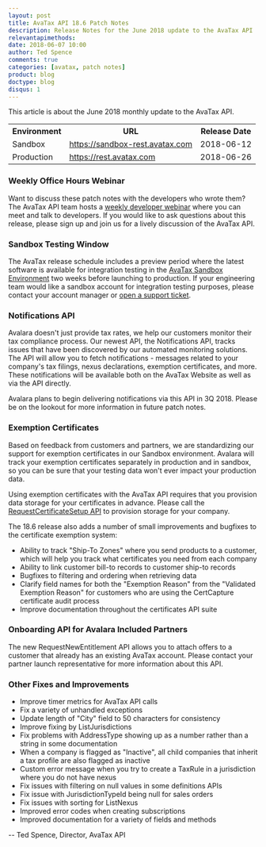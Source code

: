 ```yaml
---
layout: post
title: AvaTax API 18.6 Patch Notes
description: Release Notes for the June 2018 update to the AvaTax API
relevantapimethods:
date: 2018-06-07 10:00
author: Ted Spence
comments: true
categories: [avatax, patch notes]
product: blog
doctype: blog
disqus: 1
---
```


This article is about the June 2018 monthly update to the AvaTax API.

<div class="mobile-table">
    <table class="styled-table">
        <tr>
            <th>Environment</th>
            <th>URL</th>
            <th>Release Date</th>
        </tr>
        <tr>
            <td>Sandbox</td>
            <td><a href="https://sandbox-rest.avatax.com">https://sandbox-rest.avatax.com</a></td>
            <td>2018-06-12</td>
        </tr>
        <tr>
            <td>Production</td>
            <td><a href="https://rest.avatax.com">https://rest.avatax.com</a></td>
            <td>2018-06-26</td>
        </tr>
    </table>
</div>

<h3>Weekly Office Hours Webinar</h3>

Want to discuss these patch notes with the developers who wrote them?  The AvaTax API team hosts a [weekly developer webinar](https://developer.avalara.com/resources/webinars/) where you can meet and talk to developers.  If you would like to ask questions about this release, please sign up and join us for a lively discussion of the AvaTax API.

<h3>Sandbox Testing Window</h3>

The AvaTax release schedule includes a preview period where the latest software is available for integration testing in the [AvaTax Sandbox Environment](https://sandbox-rest.avatax.com) two weeks before launching to production. If your engineering team would like a sandbox account for integration testing purposes, please contact your account manager or [open a support ticket](https://help.avalara.com/Directory/Contact_Avalara/Submit_a_Case).

<h3>Notifications API</h3>

Avalara doesn't just provide tax rates, we help our customers monitor their tax compliance process.  Our newest API, the Notifications API, tracks issues that have been discovered by our automated monitoring solutions.  The API will allow you to fetch notifications - messages related to your company's tax filings, nexus declarations, exemption certificates, and more.  These notifications will be available both on the AvaTax Website as well as via the API directly.

Avalara plans to begin delivering notifications via this API in 3Q 2018.  Please be on the lookout for more information in future patch notes.

<h3>Exemption Certificates</h3>

Based on feedback from customers and partners, we are standardizing our support for exemption certificates in our Sandbox environment.  Avalara will track your exemption certificates separately in production and in sandbox, so you can be sure that your testing data won't ever impact your production data.

Using exemption certificates with the AvaTax API requires that you provision data storage for your certificates in advance.  Please call the  [RequestCertificateSetup API](/api-reference/avatax/rest/v2/methods/Certificates/RequestCertificateSetup/) to provision storage for your company.

The 18.6 release also adds a number of small improvements and bugfixes to the certificate exemption system:

<ul class="normal">
  <li>Ability to track "Ship-To Zones" where you send products to a customer, which will help you track what certificates you need from each company</li>
  <li>Ability to link customer bill-to records to customer ship-to records</li>
  <li>Bugfixes to filtering and ordering when retrieving data</li>
  <li>Clarify field names for both the "Exemption Reason" from the "Validated Exemption Reason" for customers who are using the CertCapture certificate audit process</li>
  <li>Improve documentation throughout the certificates API suite</li>
</ul>

<h3>Onboarding API for Avalara Included Partners</h3>

The new RequestNewEntitlement API allows you to attach offers to a customer that already has an existing AvaTax account.  Please contact your partner launch representative for more information about this API.

<h3>Other Fixes and Improvements</h3>

<ul class="normal">
    <li>Improve timer metrics for AvaTax API calls</li>
    <li>Fix a variety of unhandled exceptions</li>
    <li>Update length of "City" field to 50 characters for consistency</li>
    <li>Improve fixing by ListJurisdictions</li>
    <li>Fix problems with AddressType showing up as a number rather than a string in some documentation</li>
    <li>When a company is flagged as "Inactive", all child companies that inherit a tax profile are also flagged as inactive</li>
    <li>Custom error message when you try to create a TaxRule in a jurisdiction where you do not have nexus</li>
    <li>Fix issues with filtering on null values in some definitions APIs</li>
    <li>Fix issue with JurisdictionTypeId being null for sales orders</li>
    <li>Fix issues with sorting for ListNexus</li>
    <li>Improved error codes when creating subscriptions</li>
    <li>Improved documentation for a variety of fields and methods</li>
</ul>

-- Ted Spence, Director, AvaTax API
